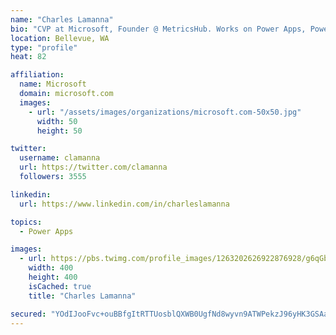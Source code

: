 ```yaml
---
name: "Charles Lamanna"
bio: "CVP at Microsoft, Founder @ MetricsHub. Works on Power Apps, Power Automate, Power Virtual Agent, Common Data Service and Dynamics 365."
location: Bellevue, WA
type: "profile"
heat: 82

affiliation:
  name: Microsoft
  domain: microsoft.com
  images:
    - url: "/assets/images/organizations/microsoft.com-50x50.jpg"
      width: 50
      height: 50

twitter:
  username: clamanna
  url: https://twitter.com/clamanna
  followers: 3555

linkedin:
  url: https://www.linkedin.com/in/charleslamanna

topics:
  - Power Apps

images:
  - url: https://pbs.twimg.com/profile_images/1263202626922876928/g6qGbHZ-_400x400.jpg
    width: 400
    height: 400
    isCached: true
    title: "Charles Lamanna"

secured: "YOdIJooFvc+ouBBfgItRTTUosblQXWB0UgfNd8wyvn9ATWPekzJ96yHK3GSAaHcZzyjPGYgFHiaMlKa/+azE2yTaK6wW8NfO8gtS++hWgHTMYQF/29pTnsEM1//TIKQgyoPggavwiKi1/fQFyVgjS86PMT/4uZuAfOJBhhlNkla20BJh2HUE8JBouvOt6Gh9VJDT3kcAb51lclNMGNZyBLzpSu4SY1OrmGkxx42RJ9YLdINfL7pUEfutJO1XKMhC/TVqGZUCmd2/4C0IevVVckhH2zRDh+oE7y2/szDOx/W6G2AoNSaDIZYdgWPUFTtczCZNEbUkOBUOQQ8efGLkpuQ5Ps6sfmjtBFgcezY1eTOjSlg+/UFGN2uVlKvavtraVoPdryRJtuyXEuEo0/cFoLSNGrrgMompqLpY+USmQ8Y=;C8aMlIFgyccdFgigeemLtQ=="
---
```


